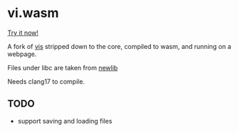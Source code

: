 # vi.wasm

[Try it now!](https://vi.yccb.me/)

A fork of [vis](https://github.com/martanne/vis) stripped down to the core, compiled to wasm, and running on a webpage.

Files under libc are taken from [newlib](https://sourceware.org/newlib/)

Needs clang17 to compile.

## TODO

- support saving and loading files

